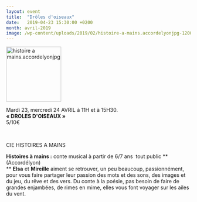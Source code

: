 ```yaml
---
layout: event
title:  "Drôles d'oiseaux"
date:   2019-04-23 15:30:00 +0200
month: avril-2019
image: /wp-content/uploads/2019/02/histoire-a-mains.accordelyonjpg-1200x1200.jpg
---
```

<img class=" size-thumbnail wp-image-6046 alignleft" src="http://localhost/wpagendarts/wp-content/uploads/2019/02/histoire-a-mains.accordelyonjpg.jpg?w=150" alt="histoire a mains.accordelyonjpg" width="150" height="150" />

Mardi 23, mercredi 24 AVRIL à 11H et à 15H30.  
**« DROLES D'OISEAUX »**  
5/10€

&nbsp;

CIE HISTOIRES A MAINS

**Histoires à mains :** conte musical à partir de 6/7 ans  tout public **(Accordélyon)  
** **Elsa** et **Mireille** aiment se retrouver, un peu beaucoup, passionnément, pour vous faire partager leur passion des mots et des sons, des images et du jeu, du rêve et des vers. Du conte à la poésie, pas besoin de faire de grandes enjambées, de rimes en mime, elles vous font voyager sur les ailes du vent.